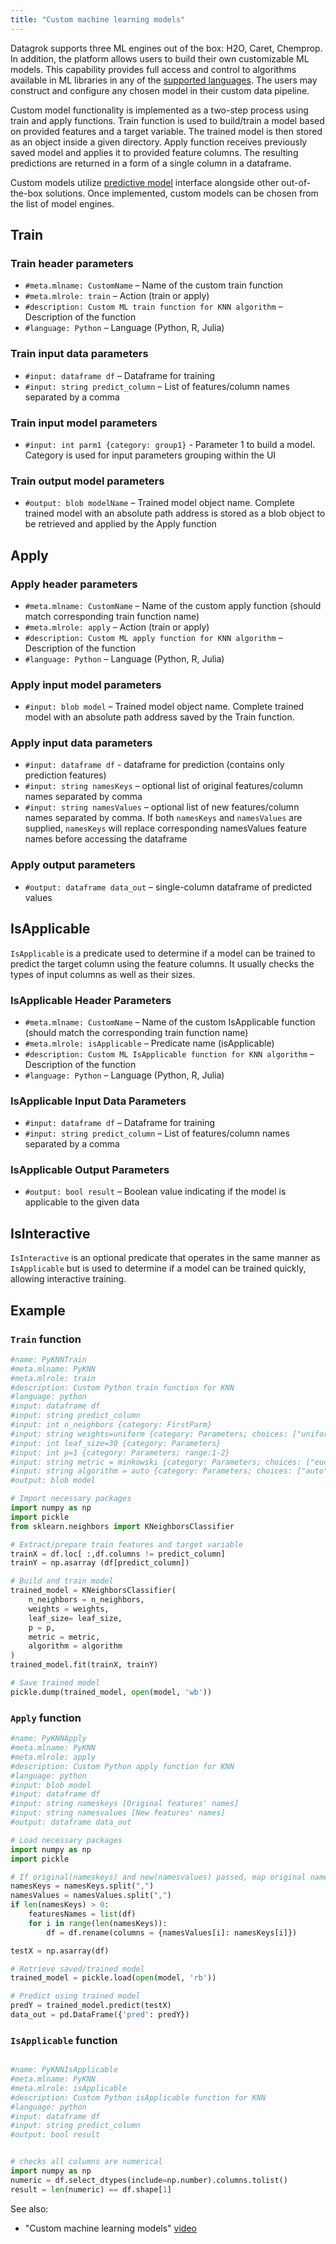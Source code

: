 ```yaml
---
title: "Custom machine learning models"
---
```


Datagrok supports three ML engines out of the box: H2O, Caret, Chemprop. In addition, the platform allows users to build
their own customizable ML models. This capability provides full access and control to algorithms available in ML
libraries in any of the [supported languages](../compute/compute.md#functions-and-cross-language-support). The users may construct and
configure any chosen model in their custom data pipeline.

Custom model functionality is implemented as a two-step process using train and apply functions. Train function is used
to build/train a model based on provided features and a target variable. The trained model is then stored as an object
inside a given directory. Apply function receives previously saved model and applies it to provided feature columns. The
resulting predictions are returned in a form of a single column in a dataframe.

Custom models utilize [predictive model](learn.md) interface alongside other out-of-the-box solutions.
Once implemented, custom models can be chosen from the list of model engines.

## Train

### Train header parameters

* `#meta.mlname: CustomName` – Name of the custom train function
* `#meta.mlrole: train` – Action (train or apply)
* `#description: Custom ML train function for KNN algorithm` – Description of the function
* `#language: Python` – Language (Python, R, Julia)

### Train input data parameters

* `#input: dataframe df` – Dataframe for training
* `#input: string predict_column` – List of features/column names separated by a comma

### Train input model parameters

* `#input: int parm1 {category: group1}` - Parameter 1 to build a model. Category is used for input parameters grouping
  within the UI

### Train output model parameters

* `#output: blob modelName` – Trained model object name. Complete trained model with an absolute path address is stored
  as a blob object to be retrieved and applied by the Apply function

## Apply

### Apply header parameters

* `#meta.mlname: CustomName` – Name of the custom apply function (should match corresponding train function name)
* `#meta.mlrole: apply` – Action (train or apply)
* `#description: Custom ML apply function for KNN algorithm` – Description of the function
* `#language: Python` – Language (Python, R, Julia)

### Apply input model parameters

* `#input: blob model` – Trained model object name. Complete trained model with an absolute path address saved by the
  Train function.

### Apply input data parameters

* `#input: dataframe df` - dataframe for prediction (contains only prediction features)
* `#input: string namesKeys` – optional list of original features/column names separated by comma
* `#input: string namesValues` – optional list of new features/column names separated by comma. If both `namesKeys`
  and `namesValues` are supplied, `namesKeys` will replace corresponding namesValues feature names before accessing the
  dataframe

### Apply output parameters

* `#output: dataframe data_out` – single-column dataframe of predicted values

## IsApplicable

`IsApplicable` is a predicate used to determine if a model can be trained to predict the target column using the feature columns. It usually checks the types of input columns as well as their sizes.

### IsApplicable Header Parameters

* `#meta.mlname: CustomName` – Name of the custom IsApplicable function (should match the corresponding train function name)
* `#meta.mlrole: isApplicable` – Predicate name (isApplicable)
* `#description: Custom ML IsApplicable function for KNN algorithm` – Description of the function
* `#language: Python` – Language (Python, R, Julia)

### IsApplicable Input Data Parameters

* `#input: dataframe df` – Dataframe for training
* `#input: string predict_column` – List of features/column names separated by a comma

### IsApplicable Output Parameters

* `#output: bool result` – Boolean value indicating if the model is applicable to the given data

## IsInteractive

`IsInteractive` is an optional predicate that operates in the same manner as `IsApplicable` but is used to determine if a model can be trained quickly, allowing interactive training.

## Example

### `Train` function

```python
#name: PyKNNTrain
#meta.mlname: PyKNN
#meta.mlrole: train
#description: Custom Python train function for KNN
#language: python
#input: dataframe df
#input: string predict_column
#input: int n_neighbors {category: FirstParm}
#input: string weights=uniform {category: Parameters; choices: ["uniform", "distance"]}
#input: int leaf_size=30 {category: Parameters}
#input: int p=1 {category: Parameters; range:1-2}
#input: string metric = minkowski {category: Parameters; choices: ["euclidean", "manhattan", "chebyshev", "minkowski"]}
#input: string algorithm = auto {category: Parameters; choices: ["auto","ball_tree", "kd_tree", "brute"]}
#output: blob model

# Import necessary packages
import numpy as np
import pickle
from sklearn.neighbors import KNeighborsClassifier

# Extract/prepare train features and target variable
trainX = df.loc[ :,df.columns != predict_column]
trainY = np.asarray (df[predict_column])

# Build and train model
trained_model = KNeighborsClassifier(
    n_neighbors = n_neighbors,
    weights = weights,
    leaf_size= leaf_size,
    p = p,
    metric = metric,
    algorithm = algorithm
)
trained_model.fit(trainX, trainY)

# Save trained model
pickle.dump(trained_model, open(model, 'wb'))
```

### `Apply` function

```python
#name: PyKNNApply
#meta.mlname: PyKNN
#meta.mlrole: apply
#description: Custom Python apply function for KNN
#language: python
#input: blob model
#input: dataframe df
#input: string nameskeys [Original features' names]
#input: string namesvalues [New features' names]
#output: dataframe data_out

# Load necessary packages
import numpy as np
import pickle

# If original(nameskeys) and new(namesvalues) passed, map original names to new
namesKeys = namesKeys.split(",")
namesValues = namesValues.split(",")
if len(namesKeys) > 0:
    featuresNames = list(df)
    for i in range(len(namesKeys)):
        df = df.rename(columns = {namesValues[i]: namesKeys[i]})

testX = np.asarray(df)

# Retrieve saved/trained model
trained_model = pickle.load(open(model, 'rb'))

# Predict using trained model
predY = trained_model.predict(testX)
data_out = pd.DataFrame({'pred': predY})
```

### `IsApplicable` function


```python

#name: PyKNNIsApplicable
#meta.mlname: PyKNN
#meta.mlrole: isApplicable
#description: Custom Python isApplicable function for KNN
#language: python
#input: dataframe df
#input: string predict_column
#output: bool result


# checks all columns are numerical
import numpy as np
numeric = df.select_dtypes(include=np.number).columns.tolist()
result = len(numeric) == df.shape[1]

```


See also:

* "Custom machine learning models" [video](https://www.youtube.com/watch?v=G66MN30ZPGQ)
